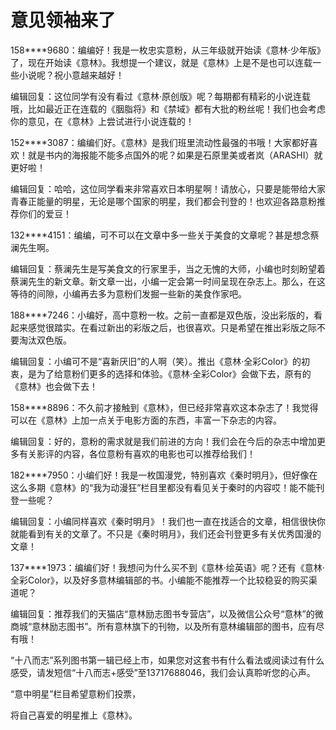 # 意见领袖来了

158****9680：编编好！我是一枚忠实意粉，从三年级就开始读《意林·少年版》了，现在开始读《意林》。我想提一个建议，就是《意林》上是不是也可以连载一些小说呢？祝小意越来越好！ 

编辑回复：这位同学有没有看过《意林·原创版》呢？每期都有精彩的小说连载哦，比如最近正在连载的《胭脂将》和《禁域》都有大批的粉丝呢！我们也会考虑你的意见，在《意林》上尝试进行小说连载的！ 

152****3087：编编们好。《意林》是我们班里流动性最强的书哦！大家都好喜欢！就是书内的海报能不能多点国外的呢？如果是石原里美或者岚（ARASHI）就更好啦！ 

编辑回复：哈哈，这位同学看来非常喜欢日本明星啊！请放心，只要是能带给大家青春正能量的明星，无论是哪个国家的明星，我们都会刊登的！也欢迎各路意粉推荐你们的爱豆！ 

132****4151：编编，可不可以在文章中多一些关于美食的文章呢？甚是想念蔡澜先生啊。 

编辑回复：蔡澜先生是写美食文的行家里手，当之无愧的大师，小编也时刻盼望着蔡澜先生的新文章。新文章一出，小编一定会第一时间呈现在杂志上。那么，在这等待的间隙，小编再去多为意粉们发掘一些新的美食作家吧。 

188****7246：小编好，高中意粉一枚。之前一直都是双色版，没出彩版的，看起来感觉很踏实。在看过新出的彩版之后，也很喜欢。只是希望在推出彩版之际不要淘汰双色版。 

编辑回复：小编可不是“喜新厌旧”的人啊（笑）。推出《意林·全彩Color》的初衷，是为了给意粉们更多的选择和体验。《意林·全彩Color》会做下去，原有的《意林》也会做下去！ 

158****8896：不久前才接触到《意林》，但已经非常喜欢这本杂志了！我觉得可以在《意林》上加一点关于电影方面的东西，丰富一下杂志的内容。 

编辑回复：好的，意粉的需求就是我们前进的方向！我们会在今后的杂志中增加更多有关影评的内容，各位意粉有喜欢的电影也可以推荐给我们！ 

182****7950：小编们好！我是一枚国漫党，特别喜欢《秦时明月》，但好像在这么多期《意林》的“我为动漫狂”栏目里都没有看见关于秦时的内容哎！能不能刊登一些呢？ 

编辑回复：小编同样喜欢《秦时明月》！我们也一直在找适合的文章，相信很快你就能看到有关的文章了。不只是《秦时明月》，我们还会刊登更多有关优秀国漫的文章！ 

137****1973：编编们好！我想问为什么买不到《意林·绘英语》呢？还有《意林·全彩Color》，以及好多意林编辑部的书。小编能不能推荐一个比较稳妥的购买渠道呢？ 

编辑回复：推荐我们的天猫店“意林励志图书专营店”，以及微信公众号“意林”的微商城“意林励志图书”。所有意林旗下的刊物，以及所有意林编辑部的图书，应有尽有哦！ 

“十八而志”系列图书第一辑已经上市，如果您对这套书有什么看法或阅读过有什么感受，请发短信“十八而志+感受”至13717688046，我们会认真聆听您的心声。 

“意中明星”栏目希望意粉们投票， 

将自己喜爱的明星推上《意林》。